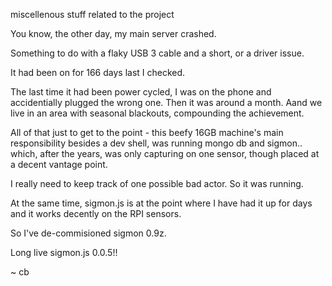 miscellenous stuff related to the project

You know, the other day, my main server crashed.

Something to do with a flaky USB 3 cable and a short, or a driver issue.

It had been on for 166 days last I checked.

The last time it had been power cycled, I was on the phone and accidentially
plugged the wrong one. Then it was around a month. Aand we live in an area
with seasonal blackouts, compounding the achievement.


All of that just to get to the point - this beefy 16GB machine's
main responsibility besides a dev shell, was running mongo db and sigmon..
which, after the years, was only capturing on one sensor, though placed at
a decent vantage point.

I really need to keep track of one possible bad actor. So it was running.

At the same time, sigmon.js is at the point where I have had it up for days
and it works decently on the RPI sensors.

So I've de-commisioned sigmon 0.9z.

Long live sigmon.js 0.0.5!!

~ cb
